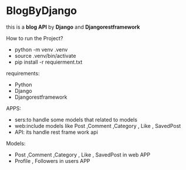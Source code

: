 # BlogByDjango
this is a __blog API__  by __Django__  and __Djangorestframework__


How to run the Project?
- python -m venv .venv 
- source .venv/bin/activate
- pip install -r requierment.txt

requirements:
* Python
* Django
* Djangorestframework

APPS:
* sers:to handle some models that related to models
* web:include models like Post ,Comment ,Category , Like , SavedPost
* API: its handle rest frame work api 

Models:
* Post ,Comment ,Category , Like , SavedPost  in web APP
* Profile  , Followers in users APP
